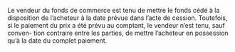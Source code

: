 Le vendeur du fonds de commerce est tenu de mettre le fonds cédé à la disposition
de l’acheteur à la date prévue dans l’acte de cession.
Toutefois, si le paiement du prix a été prévu au comptant, le vendeur n’est tenu, sauf conven-
tion contraire entre les parties, de mettre l’acheteur en possession qu’à la date du complet
paiement.